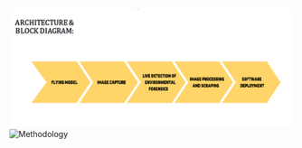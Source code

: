 ![Architecture](https://github.com/Chandrahasinisankar/Forest_reservation/blob/main/ARCHITECTURE.png)
![Methodology](https://www.loom.com/share/874b02430ea546ce803033e13eaf2a2c?sid=31928056-c612-41b1-b2b0-a0f685e8fffe)

